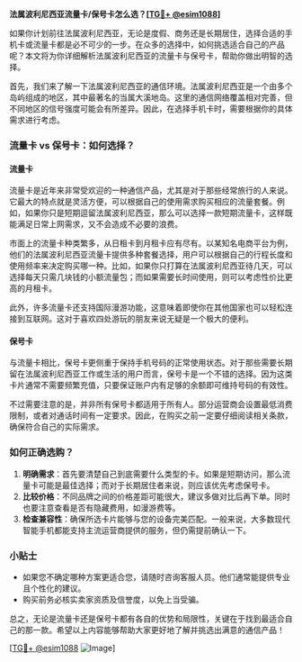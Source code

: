 **法属波利尼西亚流量卡/保号卡怎么选？[[TG💪+ @esim1088](https://t.me/s/esim1088)]**

如果你计划前往法属波利尼西亚，无论是度假、商务还是长期居住，选择合适的手机卡或流量卡都是必不可少的一步。在众多的选择中，如何挑选适合自己的产品呢？本文将为你详细解析法属波利尼西亚的流量卡与保号卡，帮助你做出明智的选择。

首先，我们来了解一下法属波利尼西亚的通信环境。法属波利尼西亚是一个由多个岛屿组成的地区，其中最著名的当属大溪地岛。这里的通信网络覆盖相对完善，但不同地区的信号强度可能会有所差异。因此，在选择手机卡时，需要根据你的具体需求进行考虑。

### **流量卡 vs 保号卡：如何选择？**

#### **流量卡**
流量卡是近年来非常受欢迎的一种通信产品，尤其是对于那些经常旅行的人来说。它最大的特点就是灵活方便，可以根据自己的使用需求购买相应的流量套餐。例如，如果你只是短期逗留法属波利尼西亚，那么可以选择一款短期流量卡，这样既能满足日常上网需求，又不会造成不必要的浪费。

市面上的流量卡种类繁多，从日租卡到月租卡应有尽有。以某知名电商平台为例，他们的法属波利尼西亚流量卡提供多种套餐选择，用户可以根据自己的行程长度和使用频率来决定购买哪一种。比如，如果你只打算在法属波利尼西亚待几天，可以选择每天只需几块钱的小额流量包；而如果需要长时间使用，则可以考虑性价比更高的月租卡。

此外，许多流量卡还支持国际漫游功能，这意味着即使你在其他国家也可以轻松连接到互联网。这对于喜欢四处游玩的朋友来说无疑是一个极大的便利。

#### **保号卡**
与流量卡相比，保号卡更侧重于保持手机号码的正常使用状态。对于那些需要长期留在法属波利尼西亚工作或生活的用户而言，保号卡是一个不错的选择。因为这类卡片通常不需要频繁充值，只要保证账户内有足够的余额即可维持号码的有效性。

不过需要注意的是，并非所有保号卡都适用于所有人。部分运营商会设置最低消费限制，或者对通话时间有一定要求。因此，在购买之前一定要仔细阅读相关条款，确保符合自己的实际需求。

### **如何正确选购？**
1. **明确需求**：首先要清楚自己到底需要什么类型的卡。如果是短期访问，那么流量卡可能是最佳选择；而对于长期居住者来说，则应该优先考虑保号卡。
2. **比较价格**：不同品牌之间的价格差距可能很大，建议多做对比后再下单。同时也要注意查看是否有隐藏费用，如漫游费等。
3. **检查兼容性**：确保所选卡片能够与您的设备完美匹配。一般来说，大多数现代智能手机都能支持主流运营商提供的服务，但仍需提前确认一下。

### **小贴士**
- 如果您不确定哪种方案更适合您，请随时咨询客服人员。他们通常能提供专业且个性化的建议。
- 购买前务必核实卖家资质及信誉度，以免上当受骗。

总之，无论是流量卡还是保号卡都有各自的优势和局限性，关键在于找到最适合自己的那一款。希望以上内容能够帮助大家更好地了解并挑选出满意的通信产品！

[[TG💪+ @esim1088](https://t.me/s/esim1088) ![Image](https://i.postimg.cc/4NQfJmqS/Snipaste-2025-05-13-00-14-12.png)]